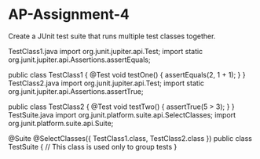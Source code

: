 # AP-Assignment-4
Create a JUnit test suite that runs multiple test classes together.

TestClass1.java
import org.junit.jupiter.api.Test;
import static org.junit.jupiter.api.Assertions.assertEquals;

public class TestClass1 {
    @Test
    void testOne() {
        assertEquals(2, 1 + 1);
    }
}
TestClass2.java
import org.junit.jupiter.api.Test;
import static org.junit.jupiter.api.Assertions.assertTrue;

public class TestClass2 {
    @Test
    void testTwo() {
        assertTrue(5 > 3);
    }
}
TestSuite.java
import org.junit.platform.suite.api.SelectClasses;
import org.junit.platform.suite.api.Suite;

@Suite
@SelectClasses({
    TestClass1.class,
    TestClass2.class
})
public class TestSuite {
    // This class is used only to group tests
}
